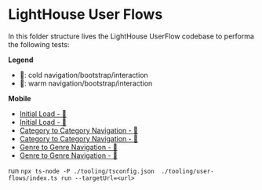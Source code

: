 # LightHouse User Flows

In this folder structure lives the LightHouse UserFlow codebase to performa the following tests:

**Legend**
- 🥶: cold navigation/bootstrap/interaction 
- 🥵: warm navigation/bootstrap/interaction 

**Mobile**
- [Initial Load - 🥶](./flows/initial-load--cold.ts)
- [Initial Load - 🥵](./flows/initial-load--cold.ts)
- [Category to Category Navigation - 🥶](./flows/category-to-category-cold-navigation.ts)
- [Category to Category Navigation - 🥵](./flows/category-to-category-cold-navigation.ts)
- [Genre to Genre Navigation - 🥶](./flows/category-to-category-cold-navigation.ts)
- [Genre to Genre Navigation - 🥵](./flows/category-to-category-cold-navigation.ts)


run 
`npx ts-node -P ./tooling/tsconfig.json  ./tooling/user-flows/index.ts run --targetUrl=<url>`
